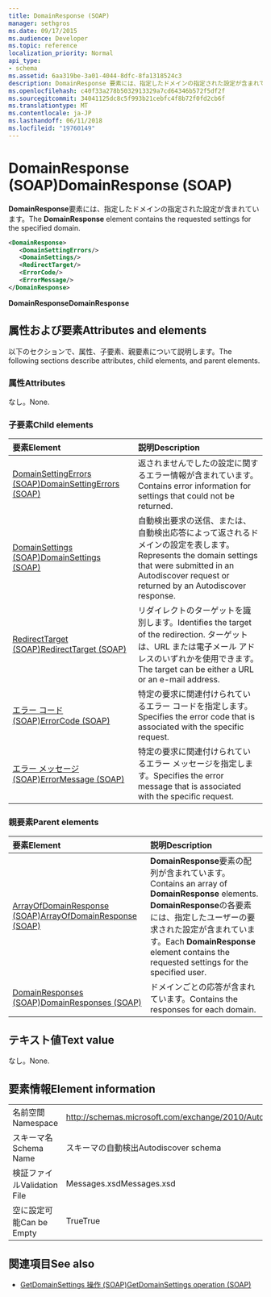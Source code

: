 ```yaml
---
title: DomainResponse (SOAP)
manager: sethgros
ms.date: 09/17/2015
ms.audience: Developer
ms.topic: reference
localization_priority: Normal
api_type:
- schema
ms.assetid: 6aa319be-3a01-4044-8dfc-8fa1318524c3
description: DomainResponse 要素には、指定したドメインの指定された設定が含まれています。
ms.openlocfilehash: c40f33a278b5032913329a7cd64346b572f5df2f
ms.sourcegitcommit: 34041125dc8c5f993b21cebfc4f8b72f0fd2cb6f
ms.translationtype: MT
ms.contentlocale: ja-JP
ms.lasthandoff: 06/11/2018
ms.locfileid: "19760149"
---
```

# <a name="domainresponse-soap"></a><span data-ttu-id="6dfc8-103">DomainResponse (SOAP)</span><span class="sxs-lookup"><span data-stu-id="6dfc8-103">DomainResponse (SOAP)</span></span>

<span data-ttu-id="6dfc8-104">**DomainResponse**要素には、指定したドメインの指定された設定が含まれています。</span><span class="sxs-lookup"><span data-stu-id="6dfc8-104">The **DomainResponse** element contains the requested settings for the specified domain.</span></span> 
  
```XML
<DomainResponse>
   <DomainSettingErrors/>
   <DomainSettings/>
   <RedirectTarget/>
   <ErrorCode/>
   <ErrorMessage/>
</DomainResponse>
```

 <span data-ttu-id="6dfc8-105">**DomainResponse**</span><span class="sxs-lookup"><span data-stu-id="6dfc8-105">**DomainResponse**</span></span>
## <a name="attributes-and-elements"></a><span data-ttu-id="6dfc8-106">属性および要素</span><span class="sxs-lookup"><span data-stu-id="6dfc8-106">Attributes and elements</span></span>

<span data-ttu-id="6dfc8-107">以下のセクションで、属性、子要素、親要素について説明します。</span><span class="sxs-lookup"><span data-stu-id="6dfc8-107">The following sections describe attributes, child elements, and parent elements.</span></span>
  
### <a name="attributes"></a><span data-ttu-id="6dfc8-108">属性</span><span class="sxs-lookup"><span data-stu-id="6dfc8-108">Attributes</span></span>

<span data-ttu-id="6dfc8-109">なし。</span><span class="sxs-lookup"><span data-stu-id="6dfc8-109">None.</span></span>
  
### <a name="child-elements"></a><span data-ttu-id="6dfc8-110">子要素</span><span class="sxs-lookup"><span data-stu-id="6dfc8-110">Child elements</span></span>

|<span data-ttu-id="6dfc8-111">**要素**</span><span class="sxs-lookup"><span data-stu-id="6dfc8-111">**Element**</span></span>|<span data-ttu-id="6dfc8-112">**説明**</span><span class="sxs-lookup"><span data-stu-id="6dfc8-112">**Description**</span></span>|
|:-----|:-----|
|[<span data-ttu-id="6dfc8-113">DomainSettingErrors (SOAP)</span><span class="sxs-lookup"><span data-stu-id="6dfc8-113">DomainSettingErrors (SOAP)</span></span>](domainsettingerrors-soap.md) <br/> |<span data-ttu-id="6dfc8-114">返されませんでしたの設定に関するエラー情報が含まれています。</span><span class="sxs-lookup"><span data-stu-id="6dfc8-114">Contains error information for settings that could not be returned.</span></span>  <br/> |
|[<span data-ttu-id="6dfc8-115">DomainSettings (SOAP)</span><span class="sxs-lookup"><span data-stu-id="6dfc8-115">DomainSettings (SOAP)</span></span>](domainsettings-soap.md) <br/> |<span data-ttu-id="6dfc8-116">自動検出要求の送信、または、自動検出応答によって返されるドメインの設定を表します。</span><span class="sxs-lookup"><span data-stu-id="6dfc8-116">Represents the domain settings that were submitted in an Autodiscover request or returned by an Autodiscover response.</span></span>  <br/> |
|[<span data-ttu-id="6dfc8-117">RedirectTarget (SOAP)</span><span class="sxs-lookup"><span data-stu-id="6dfc8-117">RedirectTarget (SOAP)</span></span>](redirecttarget-soap.md) <br/> |<span data-ttu-id="6dfc8-118">リダイレクトのターゲットを識別します。</span><span class="sxs-lookup"><span data-stu-id="6dfc8-118">Identifies the target of the redirection.</span></span> <span data-ttu-id="6dfc8-119">ターゲットは、URL または電子メール アドレスのいずれかを使用できます。</span><span class="sxs-lookup"><span data-stu-id="6dfc8-119">The target can be either a URL or an e-mail address.</span></span>  <br/> |
|[<span data-ttu-id="6dfc8-120">エラー コード (SOAP)</span><span class="sxs-lookup"><span data-stu-id="6dfc8-120">ErrorCode (SOAP)</span></span>](errorcode-soap.md) <br/> |<span data-ttu-id="6dfc8-121">特定の要求に関連付けられているエラー コードを指定します。</span><span class="sxs-lookup"><span data-stu-id="6dfc8-121">Specifies the error code that is associated with the specific request.</span></span>  <br/> |
|[<span data-ttu-id="6dfc8-122">エラー メッセージ (SOAP)</span><span class="sxs-lookup"><span data-stu-id="6dfc8-122">ErrorMessage (SOAP)</span></span>](errormessage-soap.md) <br/> |<span data-ttu-id="6dfc8-123">特定の要求に関連付けられているエラー メッセージを指定します。</span><span class="sxs-lookup"><span data-stu-id="6dfc8-123">Specifies the error message that is associated with the specific request.</span></span>  <br/> |
   
### <a name="parent-elements"></a><span data-ttu-id="6dfc8-124">親要素</span><span class="sxs-lookup"><span data-stu-id="6dfc8-124">Parent elements</span></span>

|<span data-ttu-id="6dfc8-125">**要素**</span><span class="sxs-lookup"><span data-stu-id="6dfc8-125">**Element**</span></span>|<span data-ttu-id="6dfc8-126">**説明**</span><span class="sxs-lookup"><span data-stu-id="6dfc8-126">**Description**</span></span>|
|:-----|:-----|
|[<span data-ttu-id="6dfc8-127">ArrayOfDomainResponse (SOAP)</span><span class="sxs-lookup"><span data-stu-id="6dfc8-127">ArrayOfDomainResponse (SOAP)</span></span>](arrayofdomainresponse-soap.md) <br/> |<span data-ttu-id="6dfc8-128">**DomainResponse**要素の配列が含まれています。</span><span class="sxs-lookup"><span data-stu-id="6dfc8-128">Contains an array of **DomainResponse** elements.</span></span> <span data-ttu-id="6dfc8-129">**DomainResponse**の各要素には、指定したユーザーの要求された設定が含まれています。</span><span class="sxs-lookup"><span data-stu-id="6dfc8-129">Each **DomainResponse** element contains the requested settings for the specified user.</span></span>  <br/> |
|[<span data-ttu-id="6dfc8-130">DomainResponses (SOAP)</span><span class="sxs-lookup"><span data-stu-id="6dfc8-130">DomainResponses (SOAP)</span></span>](domainresponses-soap.md) <br/> |<span data-ttu-id="6dfc8-131">ドメインごとの応答が含まれています。</span><span class="sxs-lookup"><span data-stu-id="6dfc8-131">Contains the responses for each domain.</span></span>  <br/> |
   
## <a name="text-value"></a><span data-ttu-id="6dfc8-132">テキスト値</span><span class="sxs-lookup"><span data-stu-id="6dfc8-132">Text value</span></span>

<span data-ttu-id="6dfc8-133">なし。</span><span class="sxs-lookup"><span data-stu-id="6dfc8-133">None.</span></span>
  
## <a name="element-information"></a><span data-ttu-id="6dfc8-134">要素情報</span><span class="sxs-lookup"><span data-stu-id="6dfc8-134">Element information</span></span>

|||
|:-----|:-----|
|<span data-ttu-id="6dfc8-135">名前空間</span><span class="sxs-lookup"><span data-stu-id="6dfc8-135">Namespace</span></span>  <br/> |http://schemas.microsoft.com/exchange/2010/Autodiscover  <br/> |
|<span data-ttu-id="6dfc8-136">スキーマ名</span><span class="sxs-lookup"><span data-stu-id="6dfc8-136">Schema Name</span></span>  <br/> |<span data-ttu-id="6dfc8-137">スキーマの自動検出</span><span class="sxs-lookup"><span data-stu-id="6dfc8-137">Autodiscover schema</span></span>  <br/> |
|<span data-ttu-id="6dfc8-138">検証ファイル</span><span class="sxs-lookup"><span data-stu-id="6dfc8-138">Validation File</span></span>  <br/> |<span data-ttu-id="6dfc8-139">Messages.xsd</span><span class="sxs-lookup"><span data-stu-id="6dfc8-139">Messages.xsd</span></span>  <br/> |
|<span data-ttu-id="6dfc8-140">空に設定可能</span><span class="sxs-lookup"><span data-stu-id="6dfc8-140">Can be Empty</span></span>  <br/> |<span data-ttu-id="6dfc8-141">True</span><span class="sxs-lookup"><span data-stu-id="6dfc8-141">True</span></span>  <br/> |
   
## <a name="see-also"></a><span data-ttu-id="6dfc8-142">関連項目</span><span class="sxs-lookup"><span data-stu-id="6dfc8-142">See also</span></span>

- [<span data-ttu-id="6dfc8-143">GetDomainSettings 操作 (SOAP)</span><span class="sxs-lookup"><span data-stu-id="6dfc8-143">GetDomainSettings operation (SOAP)</span></span>](getdomainsettings-operation-soap.md)

